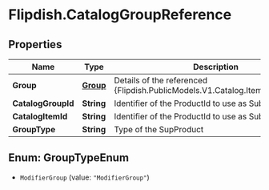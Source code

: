 # Flipdish.CatalogGroupReference

## Properties
Name | Type | Description | Notes
------------ | ------------- | ------------- | -------------
**Group** | [**Group**](Group.md) | Details of the referenced {Flipdish.PublicModels.V1.Catalog.Items.CatalogItem} | [optional] 
**CatalogGroupId** | **String** | Identifier of the ProductId to use as SubProduct | 
**CatalogItemId** | **String** | Identifier of the ProductId to use as SubProduct | [optional] 
**GroupType** | **String** | Type of the SupProduct | 


<a name="GroupTypeEnum"></a>
## Enum: GroupTypeEnum


* `ModifierGroup` (value: `"ModifierGroup"`)




